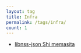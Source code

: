 ```yaml
---
layout: tag
title: Infra
permalink: /tags/infra/
count: 1
---
```


- [libnss-json Shi memasita](https://iggg.github.io/2019/09/25/libnss-json/)
